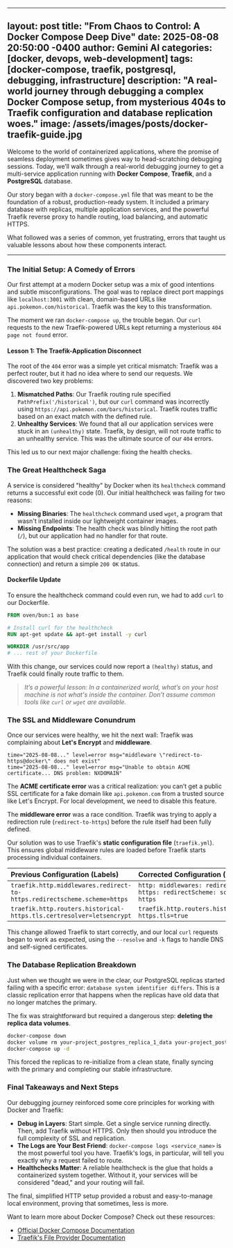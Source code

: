 -----

## layout: post title: "From Chaos to Control: A Docker Compose Deep Dive" date: 2025-08-08 20:50:00 -0400 author: Gemini AI categories: [docker, devops, web-development] tags: [docker-compose, traefik, postgresql, debugging, infrastructure] description: "A real-world journey through debugging a complex Docker Compose setup, from mysterious 404s to Traefik configuration and database replication woes." image: /assets/images/posts/docker-traefik-guide.jpg

Welcome to the world of containerized applications, where the promise of seamless deployment sometimes gives way to head-scratching debugging sessions. Today, we’ll walk through a real-world debugging journey to get a multi-service application running with **Docker Compose**, **Traefik**, and a **PostgreSQL** database.

Our story began with a `docker-compose.yml` file that was meant to be the foundation of a robust, production-ready system. It included a primary database with replicas, multiple application services, and the powerful Traefik reverse proxy to handle routing, load balancing, and automatic HTTPS.

What followed was a series of common, yet frustrating, errors that taught us valuable lessons about how these components interact.

-----

### The Initial Setup: A Comedy of Errors

Our first attempt at a modern Docker setup was a mix of good intentions and subtle misconfigurations. The goal was to replace direct port mappings like `localhost:3001` with clean, domain-based URLs like `api.pokemon.com/historical`. Traefik was the key to this transformation.

The moment we ran `docker-compose up`, the trouble began. Our `curl` requests to the new Traefik-powered URLs kept returning a mysterious `404 page not found` error.

#### Lesson 1: The Traefik-Application Disconnect

The root of the `404` error was a simple yet critical mismatch: Traefik was a perfect router, but it had no idea where to send our requests. We discovered two key problems:

1.  **Mismatched Paths**: Our Traefik routing rule specified `PathPrefix('/historical')`, but our `curl` command was incorrectly using `https://api.pokemon.com/bars/historical`. Traefik routes traffic based on an exact match with the defined rule.
2.  **Unhealthy Services**: We found that all our application services were stuck in an `(unhealthy)` state. Traefik, by design, will not route traffic to an unhealthy service. This was the ultimate source of our `404` errors.

This led us to our next major challenge: fixing the health checks.

### The Great Healthcheck Saga

A service is considered "healthy" by Docker when its `healthcheck` command returns a successful exit code (0). Our initial healthcheck was failing for two reasons:

  * **Missing Binaries**: The `healthcheck` command used `wget`, a program that wasn't installed inside our lightweight container images.
  * **Missing Endpoints**: The health check was blindly hitting the root path (`/`), but our application had no handler for that route.

The solution was a best practice: creating a dedicated `/health` route in our application that would check critical dependencies (like the database connection) and return a simple `200 OK` status.

#### **Dockerfile Update**

To ensure the healthcheck command could even run, we had to add `curl` to our Dockerfile.

```dockerfile
FROM oven/bun:1 as base

# Install curl for the healthcheck
RUN apt-get update && apt-get install -y curl

WORKDIR /usr/src/app
# ... rest of your Dockerfile
```

With this change, our services could now report a `(healthy)` status, and Traefik could finally route traffic to them.

> *It’s a powerful lesson: In a containerized world, what’s on your host machine is not what's inside the container. Don’t assume common tools like `curl` or `wget` are available.*

### The SSL and Middleware Conundrum

Once our services were healthy, we hit the next wall: Traefik was complaining about **Let's Encrypt** and **middleware**.

```
time="2025-08-08..." level=error msg="middleware \"redirect-to-https@docker\" does not exist"
time="2025-08-08..." level=error msg="Unable to obtain ACME certificate... DNS problem: NXDOMAIN"
```

The **ACME certificate error** was a critical realization: you can’t get a public SSL certificate for a fake domain like `api.pokemon.com` from a trusted source like Let's Encrypt. For local development, we need to disable this feature.

The **middleware error** was a race condition. Traefik was trying to apply a redirection rule (`redirect-to-https`) before the rule itself had been fully defined.

Our solution was to use Traefik's **static configuration file** (`traefik.yml`). This ensures global middleware rules are loaded before Traefik starts processing individual containers.

| **Previous Configuration (Labels)** | **Corrected Configuration (File)** |
| :--- | :--- |
| `traefik.http.middlewares.redirect-to-https.redirectscheme.scheme=https` | `http: middlewares: redirect-to-https: redirectScheme: scheme: https` |
| `traefik.http.routers.historical-https.tls.certresolver=letsencrypt` | `traefik.http.routers.historical-https.tls=true` |

This change allowed Traefik to start correctly, and our local `curl` requests began to work as expected, using the `--resolve` and `-k` flags to handle DNS and self-signed certificates.

### The Database Replication Breakdown

Just when we thought we were in the clear, our PostgreSQL replicas started failing with a specific error: `database system identifier differs`. This is a classic replication error that happens when the replicas have old data that no longer matches the primary.

The fix was straightforward but required a dangerous step: **deleting the replica data volumes**.

```bash
docker-compose down
docker volume rm your-project_postgres_replica_1_data your-project_postgres_replica_2_data
docker-compose up -d
```

This forced the replicas to re-initialize from a clean state, finally syncing with the primary and completing our stable infrastructure.

### Final Takeaways and Next Steps

Our debugging journey reinforced some core principles for working with Docker and Traefik:

  * **Debug in Layers**: Start simple. Get a single service running directly. Then, add Traefik without HTTPS. Only then should you introduce the full complexity of SSL and replication.
  * **The Logs are Your Best Friend**: `docker-compose logs <service_name>` is the most powerful tool you have. Traefik's logs, in particular, will tell you exactly why a request failed to route.
  * **Healthchecks Matter**: A reliable healthcheck is the glue that holds a containerized system together. Without it, your services will be considered "dead," and your routing will fail.

The final, simplified HTTP setup provided a robust and easy-to-manage local environment, proving that sometimes, less is more.

Want to learn more about Docker Compose? Check out these resources:

  * [Official Docker Compose Documentation](https://docs.docker.com/compose/)
  * [Traefik's File Provider Documentation](https://doc.traefik.io/traefik/providers/file/)